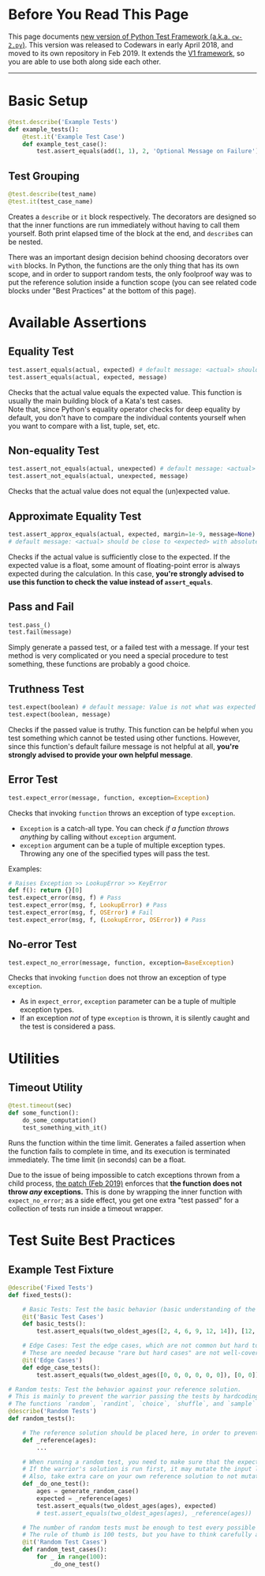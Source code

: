 # Before You Read This Page

This page documents [new version of Python Test Framework (a.k.a. `cw-2.py`)](https://github.com/Codewars/python-test-framework). This version was released to Codewars in early April 2018, and moved to its own repository in Feb 2019. It extends the [V1 framework](https://github.com/Codewars/codewars.com/wiki/Codewars-Python-Test-Framework), so you are able to use both along side each other.

---

# Basic Setup

```python
@test.describe('Example Tests')
def example_tests():
    @test.it('Example Test Case')
    def example_test_case():
        test.assert_equals(add(1, 1), 2, 'Optional Message on Failure')
```

## Test Grouping

```python
@test.describe(test_name)
@test.it(test_case_name)
```

Creates a `describe` or `it` block respectively. The decorators are designed so that the inner functions are run immediately without having to call them yourself. Both print elapsed time of the block at the end, and `describe`s can be nested.

There was an important design decision behind choosing decorators over `with` blocks. In Python, the functions are the only thing that has its own scope, and in order to support random tests, the only foolproof way was to put the reference solution inside a function scope (you can see related code blocks under "Best Practices" at the bottom of this page).

# Available Assertions

## Equality Test

```python
test.assert_equals(actual, expected) # default message: <actual> should equal <expected>
test.assert_equals(actual, expected, message)
```

Checks that the actual value equals the expected value. This function is usually the main building block of a Kata's test cases.  
Note that, since Python's equality operator checks for deep equality by default, you don't have to compare the individual contents yourself when you want to compare with a list, tuple, set, etc.

## Non-equality Test

```python
test.assert_not_equals(actual, unexpected) # default message: <actual> should not equal <expected>
test.assert_not_equals(actual, unexpected, message)
```

Checks that the actual value does not equal the (un)expected value.

## Approximate Equality Test

```python
test.assert_approx_equals(actual, expected, margin=1e-9, message=None)
# default message: <actual> should be close to <expected> with absolute or relative margin of <margin>
```

Checks if the actual value is sufficiently close to the expected. If the expected value is a float, some amount of floating-point error is always expected during the calculation. In this case, **you're strongly advised to use this function to check the value instead of `assert_equals`**.


## Pass and Fail

```python
test.pass_()
test.fail(message)
```

Simply generate a passed test, or a failed test with a message. If your test method is very complicated or you need a special procedure to test something, these functions are probably a good choice.

## Truthness Test

```python
test.expect(boolean) # default message: Value is not what was expected
test.expect(boolean, message)
```

Checks if the passed value is truthy. This function can be helpful when you test something which cannot be tested using other functions. However, since this function's default failure message is not helpful at all, **you're strongly advised to provide your own helpful message**.

## Error Test

```python
test.expect_error(message, function, exception=Exception)
```

Checks that invoking `function` throws an exception of type `exception`.

* `Exception` is a catch-all type. You can check *if a function throws anything* by calling without `exception` argument.
* `exception` argument can be a tuple of multiple exception types. Throwing any one of the specified types will pass the test.

Examples:

```python
# Raises Exception >> LookupError >> KeyError
def f(): return {}[0]
test.expect_error(msg, f) # Pass
test.expect_error(msg, f, LookupError) # Pass
test.expect_error(msg, f, OSError) # Fail
test.expect_error(msg, f, (LookupError, OSError)) # Pass
```

## No-error Test

```python
test.expect_no_error(message, function, exception=BaseException)
```

Checks that invoking `function` does not throw an exception of type `exception`.

* As in `expect_error`, `exception` parameter can be a tuple of multiple exception types.
* If an exception *not* of type `exception` is thrown, it is silently caught and the test is considered a pass.

# Utilities

## Timeout Utility

```python
@test.timeout(sec)
def some_function():
    do_some_computation()
    test_something_with_it()
```

Runs the function within the time limit. Generates a failed assertion when the function fails to complete in time, and its execution is terminated immediately. The time limit (in seconds) can be a float.

Due to the issue of being impossible to catch exceptions thrown from a child process, [the patch (Feb 2019)](https://github.com/Codewars/python-test-framework/pull/1) enforces that **the function does not throw *any* exceptions.** This is done by wrapping the inner function with `expect_no_error`; as a side effect, you get one extra "test passed" for a collection of tests run inside a timeout wrapper.

# Test Suite Best Practices

## Example Test Fixture

```python
@describe('Fixed Tests')
def fixed_tests():

    # Basic Tests: Test the basic behavior (basic understanding of the task).
    @it('Basic Test Cases')
    def basic_tests():
        test.assert_equals(two_oldest_ages([2, 4, 6, 9, 12, 14]), [12, 14])

    # Edge Cases: Test the edge cases, which are not common but hard to correctly solve.
    # These are needed because "rare but hard cases" are not well-covered by random tests only.
    @it('Edge Cases')
    def edge_case_tests():
        test.assert_equals(two_oldest_ages([0, 0, 0, 0, 0, 0]), [0, 0])

# Random tests: Test the behavior against your reference solution.
# This is mainly to prevent the warrior passing the tests by hardcoding the fixed cases.
# The functions `random`, `randint`, `choice`, `shuffle`, and `sample` inside Python's `random` module will be helpful.
@describe('Random Tests')
def random_tests():

    # The reference solution should be placed here, in order to prevent the warrior from abusing your reference solution
    def _reference(ages):
        ...

    # When running a random test, you need to make sure that the expected value is computed first.
    # If the warrior's solution is run first, it may mutate the input list and thus easily bypass them.
    # Also, take extra care on your own reference solution to not mutate the input :)
    def _do_one_test():
        ages = generate_random_case()
        expected = _reference(ages)
        test.assert_equals(two_oldest_ages(ages), expected)
        # test.assert_equals(two_oldest_ages(ages), _reference(ages))

    # The number of random tests must be enough to test every possible aspects of the input.
    # The rule of thumb is 100 tests, but you have to think carefully according to the requirements of your Kata.
    @it('Random Test Cases')
    def random_test_cases():
        for _ in range(100):
            _do_one_test()
```